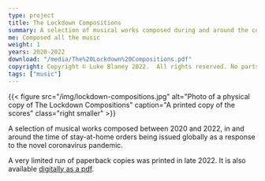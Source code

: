```yaml
---
type: project
title: The Lockdown Compositions
summary: A selection of musical works composed during and around the covid lockdowns
me: Composed all the music
weight: 1
years: 2020-2022
download: "/media/The%20Lockdown%20Compositions.pdf"
copyright: Copyright © Luke Blaney 2022.  All rights reserved. No parts of these compositions may be reproduced, in any form, without prior permission from the composer.
tags: ["music"]
---
```


{{< figure src="/img/lockdown-compositions.jpg" alt="Photo of a physical copy of The Lockdown Compositions" caption="A printed copy of the scores" class="right smaller" >}}

A selection of musical works composed between 2020 and 2022, in and around the time of stay-at-home orders being issued globally as a response to the novel coronavirus pandemic.

A very limited run of paperback copies was printed in late 2022. It is also available [digitally as a pdf](/media/The%20Lockdown%20Compositions.pdf).
